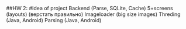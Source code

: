 ##HW 2:
#Idea of project
Backend (Parse, SQLite, Cache)
5+screens (layouts) (верстать правильно)
Imageloader (big size images)
Threding (Java, Android)
Parsing (Java, Android)
